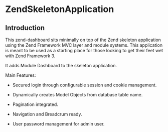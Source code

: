 # ZendSkeletonApplication

## Introduction

This zend-dashboard sits minimally on top of the Zend skeleton application using the 
Zend Framework MVC layer and module systems. This application is meant to be used as
a starting place for those looking to get their feet wet with Zend Framework 3.

It adds Module Dashboard to the skeleton application.

Main Features:

* Secured login through configurable session and cookie management.

* Dynamically creates Model Objects from database table name. 

* Pagination integrated.

* Navigation and Breadcrum ready.

* User password management for admin user.
